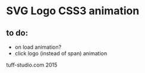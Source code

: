 # SVG Logo CSS3 animation

## to do:

* on load animation?
* click logo (instead of span) animation

tuff-studio.com 2015